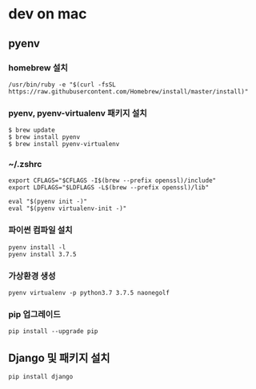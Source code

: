 # dev on mac

## pyenv
### homebrew 설치
```
/usr/bin/ruby -e "$(curl -fsSL https://raw.githubusercontent.com/Homebrew/install/master/install)"
```

### pyenv, pyenv-virtualenv 패키지 설치
```
$ brew update
$ brew install pyenv
$ brew install pyenv-virtualenv
```

### ~/.zshrc
```
export CFLAGS="$CFLAGS -I$(brew --prefix openssl)/include"
export LDFLAGS="$LDFLAGS -L$(brew --prefix openssl)/lib"

eval "$(pyenv init -)"
eval "$(pyenv virtualenv-init -)"
```

### 파이썬 컴파일 설치
```
pyenv install -l
pyenv install 3.7.5
```

### 가상환경 생성
```
pyenv virtualenv -p python3.7 3.7.5 naonegolf
```

### pip 업그레이드
```
pip install --upgrade pip
```

## Django 및 패키지 설치
```
pip install django
```
